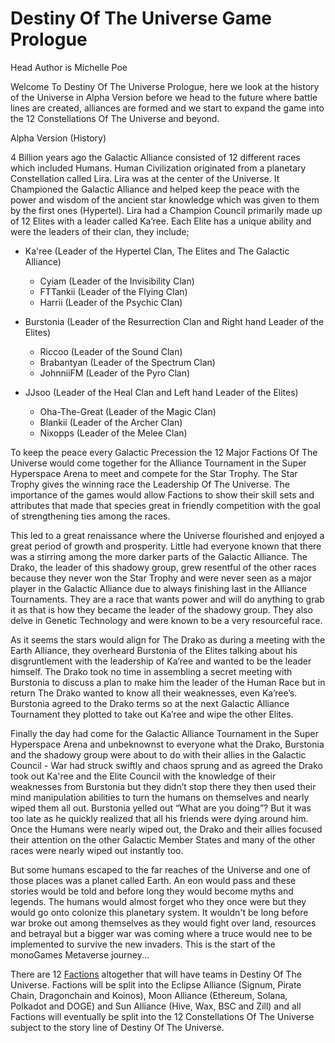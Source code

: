 <h1>Destiny Of The Universe Game Prologue</h1>

Head Author is Michelle Poe

Welcome To Destiny Of The Universe Prologue, here we look at the history of the Universe in Alpha Version before we head to the future where battle lines are created, alliances are formed and we start to expand the game into the 12 Constellations Of The Universe and beyond.

Alpha Version (History)

4 Billion years ago the Galactic Alliance consisted of 12 different races which included Humans. 
Human Civilization originated from a planetary Constellation called Lira. Lira was at the center of the Universe. It Championed the Galactic Alliance and helped keep the peace with the power and wisdom of the ancient star knowledge which was given to them by the first ones (Hypertel). Lira had a Champion Council primarily made up of 12 Elites with a leader called Ka’ree. Each Elite has a unique ability and were the leaders of their clan, they include;

<ul>    
  <li>Ka'ree (Leader of the Hypertel Clan, The Elites and The Galactic Alliance)</li>
  <p></p>
  <ul><li>Cyiam (Leader of the Invisibility Clan)</li>
  <li>FTTankii (Leader of the Flying Clan)</li>
  <li>Harrii (Leader of the Psychic Clan)</li>
  </ul>
</ul>
  <p></p>
<ul>    
  <li>Burstonia (Leader of the Resurrection Clan and Right hand Leader of the Elites)</li>
  <p></p>
  <ul><li>Riccoo (Leader of the Sound Clan)</li>
  <li>Brabantyan (Leader of the Spectrum Clan)</li>
  <li>JohnniiFM (Leader of the Pyro Clan)</li>
  </ul>
</ul>
  <p></p>
<ul>    
  <li>JJsoo (Leader of the Heal Clan and Left hand Leader of the Elites)</li>
  <p></p>
  <ul><li>Oha-The-Great (Leader of the Magic Clan)</li>
  <li>Blankii (Leader of the Archer Clan)</li>
  <li>Nixopps (Leader of the Melee Clan)</li>
  </ul>
</ul>
    
To keep the peace every Galactic Precession the 12 Major Factions Of The Universe would come together for the Alliance Tournament in the Super Hyperspace Arena to meet and compete for the Star Trophy. The Star Trophy gives the winning race the Leadership Of The Universe. The importance of the games would allow Factions to show their skill sets and attributes that made that species great in friendly competition with the goal of strengthening ties among the races. 

This led to a great renaissance where the Universe flourished and enjoyed a great period of growth and prosperity. Little had everyone known that there was a stirring among the more darker parts of the Galactic Alliance. The Drako, the leader of this shadowy group, grew resentful of the other races because they never won the Star Trophy and were never seen as a major player in the Galactic Alliance due to always finishing last in the Alliance Tournaments. 
They are a race that wants power and will do anything to grab it as that is how they became the leader of the shadowy group. They also delve in Genetic Technology and were known to be a very resourceful race.

As it seems the stars would align for The Drako as during a meeting with the Earth Alliance, they overheard Burstonia of the Elites talking about his disgruntlement with the leadership of Ka’ree and wanted to be the leader himself. The Drako took no time in assembling a secret meeting with Burstonia to discuss a plan to make him the leader of the Human Race but in return The Drako wanted to know all their weaknesses, even Ka’ree’s. Burstonia agreed to the Drako terms so at the next Galactic Alliance Tournament they plotted to take out Ka’ree and wipe the other Elites. 

Finally the day had come for the Galactic Alliance Tournament in the Super Hyperspace Arena and unbeknownst to everyone what the Drako, Burstonia and the shadowy group were about to do with their allies in the Galactic Council - War had struck swiftly and chaos sprung and as agreed the Drako took out Ka'ree and the Elite Council with the knowledge of their weaknesses from Burstonia but they didn’t stop there they then used their mind manipulation abilities to turn the humans on themselves and nearly wiped them all out. Burstonia yelled out “What are you doing”? But it was too late as he quickly realized that all his friends were dying around him. Once the Humans were nearly wiped out, the Drako and their allies focused their attention on the other Galactic Member States and many of the other races were nearly wiped out instantly too.

But some humans escaped to the far reaches of the Universe and one of those places was a planet called Earth. An eon would pass and these stories would be told and before long they would become myths and legends. The humans would almost forget who they once were but they would go onto colonize this planetary system. It wouldn't be long before war broke out among themselves as they would fight over land, resources and betrayal but a bigger war was coming where a truce would nee to be implemented to survive the new invaders. This is the start of the monoGames Metaverse journey...

There are 12 <a href="https://github.com/369gtech/Factions">Factions</a> altogether that will have teams in Destiny Of The Universe. Factions will be split into the Eclipse Alliance (Signum, Pirate Chain, Dragonchain and Koinos), Moon Alliance (Ethereum, Solana, Polkadot and DOGE) and Sun Alliance (Hive, Wax, BSC and Zill) and all Factions will eventually be split into the 12 Constellations Of The Universe subject to the story line of Destiny Of The Universe.
